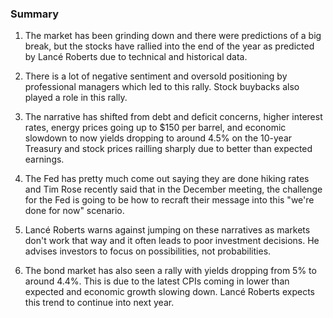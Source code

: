 ### Summary

1. The market has been grinding down and there were predictions of a big
break, but the stocks have rallied into the end of the year as predicted by
Lancé Roberts due to technical and historical data.

2. There is a lot of negative sentiment and oversold positioning by
professional managers which led to this rally. Stock buybacks also played
a role in this rally.

3. The narrative has shifted from debt and deficit concerns, higher interest
rates, energy prices going up to $150 per barrel, and economic slowdown to
now yields dropping to around 4.5% on the 10-year Treasury and stock prices
railling sharply due to better than expected earnings.

4. The Fed has pretty much come out saying they are done hiking rates and
Tim Rose recently said that in the December meeting, the challenge for the
Fed is going to be how to recraft their message into this "we're done for
now" scenario.

5. Lancé Roberts warns against jumping on these narratives as markets don't
work that way and it often leads to poor investment decisions. He advises
investors to focus on possibilities, not probabilities.

6. The bond market has also seen a rally with yields dropping from 5% to
around 4.4%. This is due to the latest CPIs coming in lower than expected and
economic growth slowing down. Lancé Roberts expects this trend to continue
into next year.
